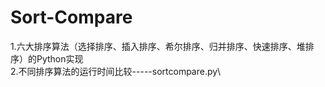 # Sort-Compare

1.六大排序算法（选择排序、插入排序、希尔排序、归并排序、快速排序、堆排序）的Python实现\
2.不同排序算法的运行时间比较-----sortcompare.py\
